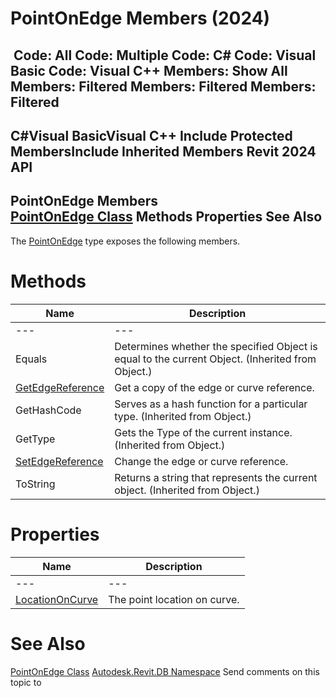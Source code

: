 # PointOnEdge Members (2024)

﻿
 Code: All Code: Multiple Code: C# Code: Visual Basic Code: Visual C++  Members: Show All Members: Filtered Members: Filtered Members: Filtered   
---  
C#Visual BasicVisual C++
Include Protected MembersInclude Inherited Members
Revit 2024 API  
---  
PointOnEdge Members  
[PointOnEdge Class](bfd3b8e2-68d5-18e7-43e8-31798e962f10.md "PointOnEdge Class") Methods Properties See Also  
---  
The [PointOnEdge](bfd3b8e2-68d5-18e7-43e8-31798e962f10.md "PointOnEdge Class") type exposes the following members.
# Methods
| Name | Description |
| --- | --- |
| --- | --- | --- |
| Equals | Determines whether the specified Object is equal to the current Object. (Inherited from Object.) |
| [GetEdgeReference](f3470aef-6e30-bc3c-89c3-e293cb618e00.md "GetEdgeReference Method") | Get a copy of the edge or curve reference. |
| GetHashCode | Serves as a hash function for a particular type.  (Inherited from Object.) |
| GetType | Gets the Type of the current instance. (Inherited from Object.) |
| [SetEdgeReference](f0efadde-3dbb-468c-6a76-c9970e04ea06.md "SetEdgeReference Method") | Change the edge or curve reference. |
| ToString | Returns a string that represents the current object. (Inherited from Object.) |

# Properties
| Name | Description |
| --- | --- |
| --- | --- | --- |
| [LocationOnCurve](289281ed-9ee4-8277-0268-f2955c3362d6.md "LocationOnCurve Property") | The point location on curve. |

# See Also
[PointOnEdge Class](bfd3b8e2-68d5-18e7-43e8-31798e962f10.md "PointOnEdge Class")
[Autodesk.Revit.DB Namespace](87546ba7-461b-c646-cbb1-2cb8f5bff8b2.md "Autodesk.Revit.DB Namespace")
Send comments on this topic to 